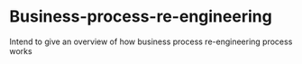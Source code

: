 # Business-process-re-engineering
Intend to give an overview of how business process re-engineering process works

